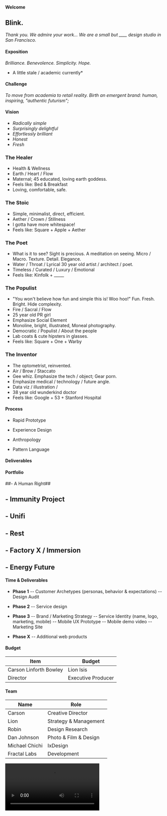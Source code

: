 #### Welcome ####
## Blink. ##

*Thank you. We admire your work... We are a small but ____ design studio in San Francisco.*



#### Exposition ####
*Brilliance. Benevolence. Simplicity. Hope.*
* A little stale / academic currently*



#### Challenge ####
*To move from academia to retail reality.*
*Birth an emergent brand: human, inspiring, "authentic futurism";*



#### Vision ####
- *Radically simple*
- *Surprisingly delightful*
- *Effortlessly brilliant*
- *Honest*
- *Fresh*


### The Healer ###
- Health & Wellness
- Earth / Heart / Flow
- Maternal; 45 educated, loving earth goddess.
- Feels like: Bed & Breakfast
- Loving, comfortable, safe.


### The Stoic ###
- Simple, minimalist, direct, efficient.
- Aether / Crown / Stillness
- I gotta have more whitespace!
- Feels like: Square + Apple + Aether


### The Poet ###
- What is it to see? Sight is precious. A meditation on seeing. Micro / Macro. Texture. Detail. Elegance.
- Water / Throat / Lyrical
30 year old artist / architect / poet.
- Timeless / Curated / Luxury / Emotional
- Feels like: Kinfolk + _____


### The Populist ###
- "You won't believe how fun and simple this is! Woo hoo!" Fun. Fresh. Bright. Hide complexity.
- Fire / Sacral / Flow
- 25 year old PR girl
- Emphasize Social Element
- Monoline, bright, illustrated, Moneal photography.
- Democratic / Populist / About the people
- Lab coats & cute hipsters in glasses.
- Feels like: Square + One + Warby


### The Inventor ###
- The optometrist, reinvented.
- Air / Brow / Staccato
- Gee whiz. Emphasize the tech / object; Gear porn.
- Emphasize medical / technology / future angle.
- Data viz / illustration / 
- 38 year old wunderkind doctor
- Feels like: Google + 53 + Stanford Hospital



#### Process ###


- Rapid Prototype


- Experience Design


- Anthropology


- Pattern Language



#### Deliverables ####



#### Portfolio ####


##- A Human Right##


## - Immunity Project ##


## - Unifi ##


## - Rest ##


## - Factory X / Immersion ##


## - Energy Future ##



#### Time & Deliverables ####


- **Phase 1**
  -- Customer Archetypes (personas, behavior & expectations)
  -- Design Audit


- **Phase 2**
  -- Service design


- **Phase 3**
  -- Brand / Marketing Strategy
  -- Service Identity (name, logo, marketing, mobile)
  -- Mobile UX Prototype
  -- Mobile demo video
  -- Marketing Site


- **Phase X**
  -- Additional web products



#### Budget ####
Item | Budget
-----|-------
Carson Linforth Bowley | Lion Isis | 
Director | Executive Producer | Producer



#### Team ####
Name | Role
-----|-------
Carson | Creative Director
Lion | Strategy & Management
Robin | Design Research
Dan Johnson | Photo & Film & Design
Michael Chichi | IxDesign
Fractal Labs | Development



<!-- .slide: data-background="/lib/img/osawa.jpg" -->


<!-- .slide: data-background="/lib/img/triptych.jpg" -->


<video class="stretch" src="/lib/vid/texture.mp4" autoplay loop mute></video>
